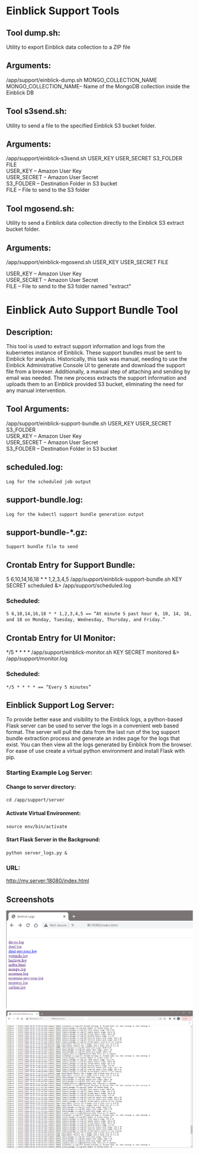 # Einblick Support Tools


## Tool dump.sh:

Utility to export Einblick data collection to a ZIP file

## Arguments:

/app/support/einblick-dump.sh MONGO_COLLECTION_NAME<br>
MONGO_COLLECTION_NAME– Name of the MongoDB collection inside the Einblick DB<br>

## Tool s3send.sh:

Utility to send a file to the specified Einblick S3 bucket folder.

## Arguments:

/app/support/einblick-s3send.sh USER_KEY USER_SECRET S3_FOLDER FILE<br>
USER_KEY – Amazon User Key<br>
USER_SECRET – Amazon User Secret<br>
S3_FOLDER – Destination Folder in S3 bucket<br>
FILE – File to send to the S3 folder<br>

## Tool mgosend.sh:

Utility to send a Einblick data collection directly to the Einblick S3 extract bucket folder.

## Arguments:

/app/support/einblick-mgosend.sh USER_KEY USER_SECRET FILE<br>


USER_KEY – Amazon User Key<br>
USER_SECRET – Amazon User Secret<br>
FILE – File to send to the S3 folder named "extract"<br>

# Einblick Auto Support Bundle Tool

## Description:

This tool is used to extract support information and logs from the kubernetes instance of Einblick. These support bundles must be sent to Einblick for analysis. Historically, this task was
manual, needing to use the Einblick Administrative Console UI to generate and download the support file from a browser. Additionally, a manual step of attaching and sending by email was
needed. The new process extracts the support information and uploads them to an Einblick provided S3 bucket, eliminating the need for any manual intervention.


## Tool Arguments:

/app/support/einblick-support-bundle.sh USER_KEY USER_SECRET S3_FOLDER<br>
USER_KEY – Amazon User Key<br>
USER_SECRET – Amazon User Secret<br>
S3_FOLDER – Destination Folder in S3 bucket<br>


## scheduled.log:

```
Log for the scheduled job output
```
## support-bundle.log:

```
Log for the kubectl support bundle generation output
```
## support-bundle-*.gz:


```
Support bundle file to send
```
## Crontab Entry for Support Bundle:

5 6,10,14,16,18 * * 1,2,3,4,5 /app/support/einblick-support-bundle.sh KEY SECRET scheduled &> /app/support/scheduled.log

### Scheduled:

```
5 6,10,14,16,18 * * 1,2,3,4,5 == “At minute 5 past hour 6, 10, 14, 16, and 18 on Monday, Tuesday, Wednesday, Thursday, and Friday.”
```
## Crontab Entry for UI Monitor:

*/5 * * * * /app/support/einblick-monitor.sh KEY SECRET monitored &> /app/support/monitor.log

### Scheduled:

```
*/5 * * * * == “Every 5 minutes”
```

## Einblick Support Log Server:

To provide better ease and visibility to the Einblick logs, a python-based Flask server can be used to server the logs in a convenient web based format.  The server will pull the data from the last run of the log support bundle extraction process and generate an index page for the logs that exist.  You can then view all the logs generated by Einblick from the browser.  For ease of use create a virtual python environment and install Flask with pip.
### Starting Example Log Server:


#### Change to server directory:

```
cd /app/support/server
```
#### Activate Virtual Environment:

```
source env/bin/activate  
```
#### Start Flask Server in the Background:

```
python server_logs.py &
```

### URL:

http://my.server:18080/index.html

## Screenshots
![Index Page](screenshots/log-index.png?raw=true)
![Log Example](screenshots/log-example.png?raw=true)

